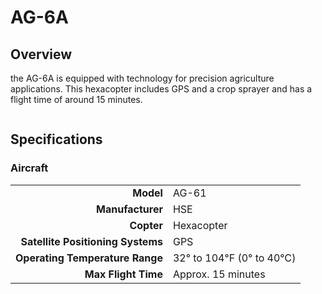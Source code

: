 # AG-6A

## Overview

the AG-6A is equipped with technology for precision agriculture applications.  This hexacopter includes GPS and a crop sprayer and has a flight time of around 15 minutes.

<figure><img src="../../.gitbook/assets/image (98).png" alt=""><figcaption></figcaption></figure>

## Specifications

### Aircraft

|                                   |                         |
| --------------------------------: | ----------------------- |
|                         **Model** | AG-61                   |
|                  **Manufacturer** | HSE                     |
|                        **Copter** | Hexacopter              |
| **Satellite Positioning Systems** | GPS                     |
|   **Operating Temperature Range** | 32° to 104℉ (0° to 40℃) |
|               **Max Flight Time** | Approx. 15 minutes      |
